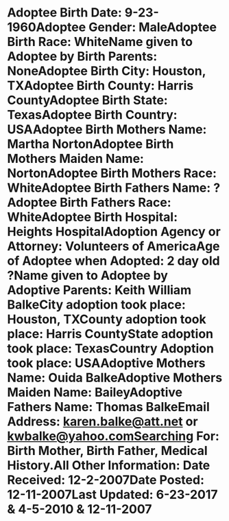 # Adoptee Birth Date: 9-23-1960Adoptee Gender: MaleAdoptee Birth Race: WhiteName given to Adoptee by Birth Parents: NoneAdoptee Birth City: Houston, TXAdoptee Birth County: Harris CountyAdoptee Birth State: TexasAdoptee Birth Country: USAAdoptee Birth Mothers Name: Martha NortonAdoptee Birth Mothers Maiden Name: NortonAdoptee Birth Mothers Race: WhiteAdoptee Birth Fathers Name: ?Adoptee Birth Fathers Race: WhiteAdoptee Birth Hospital: Heights HospitalAdoption Agency or Attorney: Volunteers of AmericaAge of Adoptee when Adopted: 2 day old ?Name given to Adoptee by Adoptive Parents: Keith William BalkeCity adoption took place: Houston, TXCounty adoption took place: Harris CountyState adoption took place: TexasCountry Adoption took place: USAAdoptive Mothers Name: Ouida BalkeAdoptive Mothers Maiden Name: BaileyAdoptive Fathers Name: Thomas BalkeEmail Address: karen.balke@att.net or kwbalke@yahoo.comSearching For: Birth Mother, Birth Father, Medical History.All Other Information: Date Received: 12-2-2007Date Posted: 12-11-2007Last Updated: 6-23-2017 & 4-5-2010 & 12-11-2007